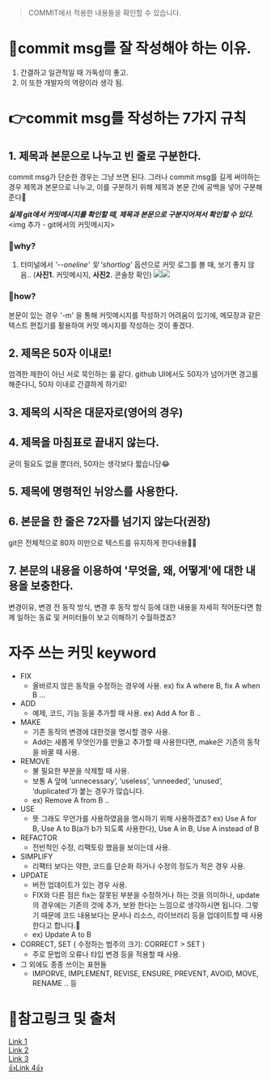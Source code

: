 > COMMIT에서 적용한 내용들을 확인할 수 있습니다.

# 📍commit msg를 잘 작성해야 하는 이유.

1. 간결하고 일관적일 때 가독성이 좋고.
2. 이 또한 개발자의 역량이라 생각 됨.


# 👉commit msg를 작성하는 7가지 규칙

## 1. 제목과 본문으로 나누고 빈 줄로 구분한다.

commit msg가 단순한 경우는 그냥 쓰면 된다.
그러나 commit msg를 길게 써야하는 경우 제목과 본문으로 나누고, 이를 구분하기 위해 제목과 본문 간에 공백을 넣어 구분해준다🙌

_**실제 git에서 커밋메시지를 확인할 때, 제목과 본문으로 구분지어져서 확인할 수 있다.**_
<img 추가 - git에서의 커밋메시지>

### 🔹why?
1. 터미널에서 _'--oneline' 및 'shortlog'_ 옵션으로 커밋 로그를 볼 때, 보기 좋지 않음..
(**사진1.** 커밋메시지,  **사진2.** 콘솔창 확인)
![](https://images.velog.io/images/jppark/post/d46bd180-c4c9-4ca0-b0c7-684070205a95/50%EC%9E%90%EC%9D%B4%EC%83%81-%EC%A0%9C%EB%AA%A9%EB%B3%B8%EB%AC%B8%EC%82%AC%EC%9D%B4%EA%B3%B5%EB%B0%B1%EC%97%86%EC%9D%B4.PNG)![](https://images.velog.io/images/jppark/post/87a911d2-e774-47de-a04b-279646ed0509/50%EC%9E%90%EC%9D%B4%EC%83%81-%EC%A0%9C%EB%AA%A9%EB%B3%B8%EB%AC%B8%EC%82%AC%EC%9D%B4%EA%B3%B5%EB%B0%B1%EC%97%86%EC%9D%B4-%EC%BD%98%EC%86%94%EB%A1%9C%EA%B7%B8.PNG)


### 🔹how?
본문이 있는 경우 '-m' 을 통해 커밋메시지를 작성하기 어려움이 있기에, 메모장과 같은 텍스트 편집기를 활용하여 커밋 메시지를 작성하는 것이 좋겠다.

## 2. 제목은 50자 이내로!
엄격한 제한이 아닌 서로 묵인하는 룰 같다.
github UI에서도 50자가 넘어가면 경고를 해준다니, 50자 이내로 간결하게 하기로!

## 3. 제목의 시작은 대문자로(영어의 경우)

## 4. 제목을 마침표로 끝내지 않는다.
굳이 필요도 없을 뿐더러, 50자는 생각보다 짧습니당😂

## 5. 제목에 명령적인 뉘앙스를 사용한다.

## 6. 본문을 한 줄은 72자를 넘기지 않는다(권장)
git은 전체적으로 80자 미만으로 텍스트를 유지하게 한다네용🤷‍♂️

## 7. 본문의 내용을 이용하여 '무엇을, 왜, 어떻게'에 대한 내용을 보충한다.
변경이유, 변경 전 동작 방식, 변경 후 동작 방식 등에 대한 내용을 자세히 적어둔다면 
함께 일하는 동료 및 커미터들이 보고 이해하기 수월하겠죠?

# 자주 쓰는 커밋 keyword
* FIX
  * 올바르지 않은 동작을 수정하는 경우에 사용.
  ex) fix A where B, fix A when B ...
* ADD
  * 예제, 코드, 기능 등을 추가할 때 사용.
  ex) Add A for B ..
* MAKE
  * 기존 동작의 변경에 대한것을 명시할 경우 사용.
  * Add는 새롭게 무엇인가를 만들고 추가할 때 사용한다면, make은 기존의 동작을 바꿀 때 사용.
* REMOVE
  * 불 필요한 부분을 삭제할 때 사용.
  * 보통 A 앞에 ‘unnecessary’, ‘useless’, ‘unneeded’, ‘unused’, ‘duplicated’가 붙는 경우가 많습니다.
  * ex) Remove A from B .. 
* USE
  * 뜻 그래도 무언가를 사용하였음을 명시하기 위해 사용하겠죠?
  ex) Use A for B, Use A to B(a가 b가 되도록 사용한다), Use A in B, Use A instead of B
* REFACTOR
  * 전반적인 수정, 리팩토링 했음을 보이는데 사용.
* SIMPLIFY
  * 리팩터 보다는 약한, 코드를 단순화 하거나 수정의 정도가 적은 경우 사용.
* UPDATE
  * 버전 업데이트가 있는 경우 사용. 
  * FIX와 다른 점은 fix는 잘못된 부분을 수정하거나 하는 것을 의미하나, update의 경우에는 기존의 것에 추가, 보완 한다는 느낌으로 생각하시면 됩니다. 그렇기 때문에 코드 내용보다는 문서나 리소스, 라이브러리 등을 업데이트할 때 사용한다고 합니다.👀
  * ex) Update A to B
* CORRECT, SET ( 수정하는 범주의 크기: CORRECT > SET )
  * 주로 문법의 오류나 타입 변경 등을 적용할 때 사용.
* 그 외에도 종종 쓰이는 표현들
  * IMPORVE, IMPLEMENT, REVISE, ENSURE, PREVENT, AVOID, MOVE, RENAME .. 등

# 👏참고링크 및 출처
[Link 1](https://blog.ull.im/engineering/2019/03/10/logs-on-git.html) <br>
[Link 2](https://chris.beams.io/posts/git-commit/) <br>
[Link 3](https://docs.google.com/document/d/1QrDFcIiPjSLDn3EL15IJygNPiHORgU1_OOAqWjiDU5Y/edit#heading=h.greljkmo14y0) <br>
[👍Link 4👍](https://doublesprogramming.tistory.com/256)
